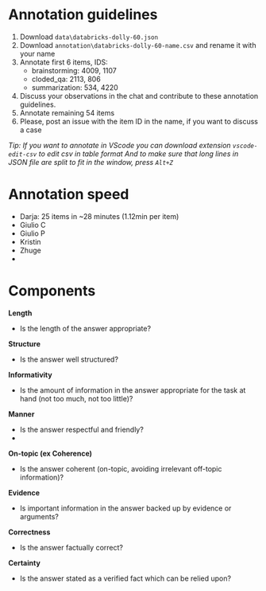 # Annotation guidelines

1. Download `data\databricks-dolly-60.json`
2. Download `annotation\databricks-dolly-60-name.csv` and rename it with your name
3. Annotate first 6 items, IDS:
    - brainstorming: 4009, 1107
    - cloded_qa: 2113, 806
    - summarization: 534, 4220
4. Discuss your observations in the chat and contribute to these annotation guidelines.
5. Annotate remaining 54 items
5. Please, post an issue with the item ID in the name, if you want to discuss a case

*Tip: If you want to annotate in VScode you can download extension `vscode-edit-csv` to edit csv in table format
And to make sure that long lines in JSON file are split to fit in the window, press `Alt+Z`*  

# Annotation speed  

- Darja: 25 items in ~28 minutes (1.12min per item)  
- Giulio C  
- Giulio P  
- Kristin  
- Zhuge
- 
# Components

**Length**
- Is the length of the answer appropriate?
  
**Structure**
- Is the answer well structured?

**Informativity**
- Is the amount of information in the answer appropriate for the task at hand (not too much,
not too little)?

**Manner**
- Is the answer respectful and friendly?
- 
**On-topic (ex Coherence)**
- Is the answer coherent (on-topic, avoiding irrelevant off-topic information)?

**Evidence**
- Is important information in the answer backed up by evidence or arguments?

**Correctness**
- Is the answer factually correct?

**Certainty** 
- Is the answer stated as a verified fact which can be relied upon?
